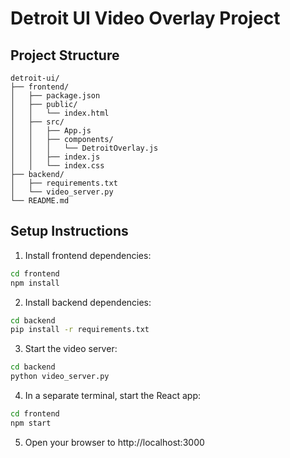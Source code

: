 # Detroit UI Video Overlay Project

## Project Structure
```
detroit-ui/
├── frontend/
│   ├── package.json
│   ├── public/
│   │   └── index.html
│   ├── src/
│   │   ├── App.js
│   │   ├── components/
│   │   │   └── DetroitOverlay.js
│   │   ├── index.js
│   │   └── index.css
├── backend/
│   ├── requirements.txt
│   └── video_server.py
└── README.md
```

## Setup Instructions

1. Install frontend dependencies:
```bash
cd frontend
npm install
```

2. Install backend dependencies:
```bash
cd backend
pip install -r requirements.txt
```

3. Start the video server:
```bash
cd backend
python video_server.py
```

4. In a separate terminal, start the React app:
```bash
cd frontend
npm start
```

5. Open your browser to http://localhost:3000
